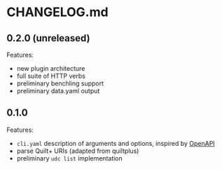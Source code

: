 # CHANGELOG.md

## 0.2.0 (unreleased)

Features:

- new plugin architecture
- full suite of HTTP verbs
- preliminary benchling support
- preliminary data.yaml output

## 0.1.0

Features:

- `cli.yaml` description of arguments and options, inspired by [OpenAPI](https://swagger.io/docs/specification/data-models/data-types/)
- parse Quilt+ URIs (adapted from quiltplus)
- preliminary `udc list` implementation
